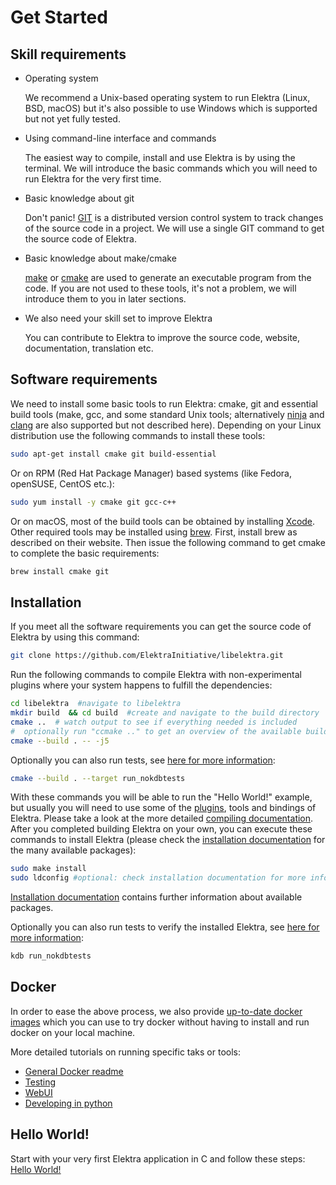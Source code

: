 # Get Started

## Skill requirements

- Operating system

  We recommend a Unix-based operating system to run Elektra (Linux, BSD, macOS) but it's also possible to use Windows which is supported but not yet fully tested.

- Using command-line interface and commands

  The easiest way to compile, install and use Elektra is by using the terminal. We will introduce the basic commands which you will need to run Elektra for the very first time.

- Basic knowledge about git

  Don't panic! [GIT](https://git-scm.com/) is a distributed version control system to track changes of the source code in a project. We will use a single GIT command to get
  the source code of Elektra.

- Basic knowledge about make/cmake

  [make](https://www.gnu.org/software/make/) or [cmake](https://cmake.org/) are used to generate an executable program from the code. If you are not used to these tools, it's not a problem, we will introduce them to you in later sections.

- We also need your skill set to improve Elektra

  You can contribute to Elektra to improve the source code, website, documentation, translation etc.

## Software requirements

  We need to install some basic tools to run Elektra: cmake, git and essential build tools (make, gcc, and some standard Unix tools; alternatively [ninja](https://ninja-build.org/) and [clang](https://clang.llvm.org/index.html) are also supported but not described here). Depending on your Linux distribution use the following commands to install these tools:

  ```sh
  sudo apt-get install cmake git build-essential
  ```

  Or on RPM (Red Hat Package Manager) based systems (like Fedora, openSUSE, CentOS etc.):

  ```sh
  sudo yum install -y cmake git gcc-c++
  ```

  Or on macOS, most of the build tools can be obtained by installing [Xcode](https://developer.apple.com/xcode/). Other required tools may be installed using [brew](https://brew.sh/). First, install brew as described on their website. Then issue the following command to get cmake to complete the basic requirements:

  ```sh
  brew install cmake git
  ```

## Installation

  If you meet all the software requirements you can get the source code of Elektra by using this command:

  ```sh
  git clone https://github.com/ElektraInitiative/libelektra.git
  ```

  Run the following commands to compile Elektra with non-experimental plugins where your system happens to fulfill the dependencies:

  ```sh
  cd libelektra  #navigate to libelektra
  mkdir build  && cd build  #create and navigate to the build directory
  cmake ..  # watch output to see if everything needed is included
  #  optionally run "ccmake .." to get an overview of the available build settings (needs cmake-curses-gui)
  cmake --build . -- -j5
  ```

  Optionally you can also run tests, see [here for more information](/doc/TESTING.md):

  ```sh
  cmake --build . --target run_nokdbtests
  ```

  With these commands you will be able to run the "Hello World!" example, but usually you will need to use some of the [plugins](/src/plugins/README.md), tools and bindings of Elektra. Please take a look at the more detailed [compiling documentation](/doc/COMPILE.md). After you completed building Elektra on your own, you can execute these commands to install Elektra (please check the [installation documentation](/doc/INSTALL.md) for the many available packages):

  ```sh
  sudo make install
  sudo ldconfig #optional: check installation documentation for more information
  ```

  [Installation documentation](/doc/INSTALL.md) contains further information about available packages.

  Optionally you can also run tests to verify the installed Elektra, see [here for more information](/doc/TESTING.md):

  ```sh
  kdb run_nokdbtests
  ```

## Docker

  In order to ease the above process, we also provide [up-to-date docker images](https://hub.docker.com/r/elektra/elektra) which you can use to try docker without having to install and run docker on your local machine.

  More detailed tutorials on running specific taks or tools:
- [General Docker readme](../../scripts/docker/README.md)
- [Testing](run_all_tests_with_docker.md)
- [WebUI](install-webui.md##-Getting-Started-(docker))
- [Developing in python](python-kdb.md###-Debian-buster)

## Hello World!

  Start with your very first Elektra application in C and follow these steps:
  [Hello World!](/doc/tutorials/hello-elektra.md)

